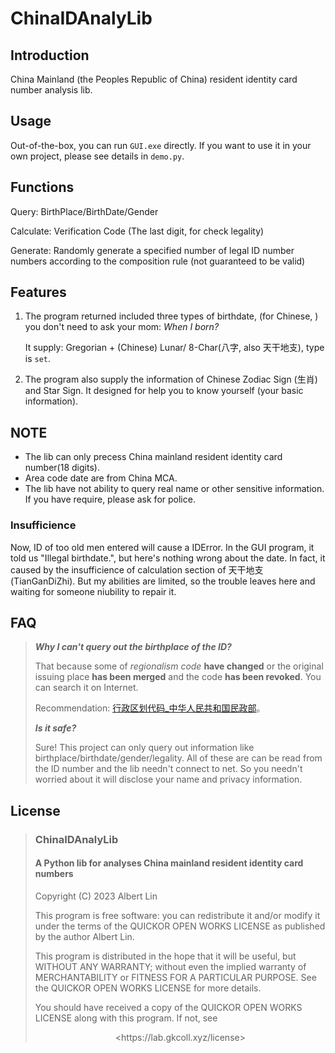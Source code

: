 # ChinaIDAnalyLib

## Introduction

China Mainland (the Peoples Republic of China) resident identity card number analysis lib.

## Usage

Out-of-the-box, you can run `GUI.exe` directly. If you want to use it in your own project, please see details in `demo.py`.


## Functions

Query: BirthPlace/BirthDate/Gender

Calculate: Verification Code (The last digit, for check legality)

Generate: Randomly generate a specified number of legal ID number numbers according to the composition rule (not guaranteed to be valid)

## Features

1. The program returned included three types of birthdate, (for Chinese, ) you don't need to ask your mom: *When I born?*

   It supply: Gregorian + (Chinese) Lunar/ 8-Char(八字, also 天干地支), type is `set`.

2. The program also supply the information of Chinese Zodiac Sign (生肖) and Star Sign. It designed for help you to know yourself (your basic information).

## NOTE

* The lib can only precess China mainland resident identity card number(18 digits).
* Area code date are from China MCA.
* The lib have not ability to query real name or other sensitive information. If you have require, please ask for police.

### Insufficience

Now, ID of too old men entered will cause a IDError. In the GUI program, it told us "Illegal birthdate.", but here's nothing wrong about the date. In fact, it caused by the insufficience of calculation section of 天干地支(TianGanDiZhi). But my abilities are limited, so the trouble leaves here and waiting for someone niubility to repair it.

## FAQ

> ***Why I can't query out the birthplace of the ID?***
>
> That because some of *regionalism code* **have changed** or the original issuing place **has been merged** and the code **has been revoked**. You can search it on Internet.
>
> Recommendation: [行政区划代码_中华人民共和国民政部](https://www.mca.gov.cn/article/sj/xzqh/1980/)。
>
> ***Is it safe?***
>
> Sure! This project can only query out information like birthplace/birthdate/gender/legality. All of these are can be read from the ID number and the lib needn't connect to net. So you needn't worried about it will disclose your name and privacy information.


## License

> ### ChinaIDAnalyLib
>
> #### A Python lib for analyses China mainland resident identity card numbers
>
> Copyright (C) 2023 Albert Lin
>
> This program is free software: you can redistribute it and/or modify it under the terms of the QUICKOR OPEN WORKS LICENSE as published by the author Albert Lin.
>
> This program is distributed in the hope that it will be useful, but WITHOUT ANY WARRANTY; without even the implied warranty of MERCHANTABILITY or FITNESS FOR A PARTICULAR PURPOSE.  See the QUICKOR OPEN WORKS LICENSE for more details.
>
> You should have received a copy of the QUICKOR OPEN WORKS LICENSE along with this program. If not, see
>
> <center>&lt;https://lab.gkcoll.xyz/license&gt;<center>

